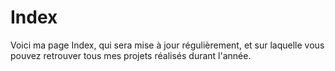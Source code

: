 # Index
Voici ma page Index, qui sera mise à jour régulièrement, et sur laquelle vous pouvez retrouver tous mes projets réalisés durant l'année.
